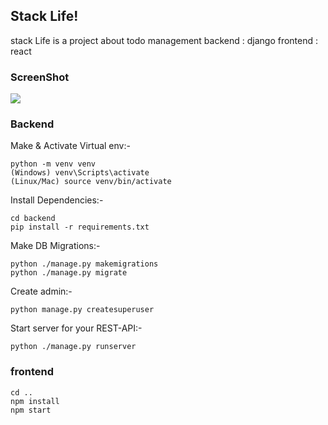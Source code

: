 
## Stack Life! 

stack Life is a project about todo management 
backend : django frontend : react

### ScreenShot
<div>
<img src="https://user-images.githubusercontent.com/46335714/73329993-727d5780-422d-11ea-9878-5d18b5d1164b.png">
</div>

### Backend
Make & Activate Virtual env:-
``` 
python -m venv venv
(Windows) venv\Scripts\activate
(Linux/Mac) source venv/bin/activate
```
Install Dependencies:-
```
cd backend
pip install -r requirements.txt
```
Make DB Migrations:-
```
python ./manage.py makemigrations
python ./manage.py migrate
```
Create admin:-
```
python manage.py createsuperuser
```
Start server for your REST-API:-
```
python ./manage.py runserver
```
### frontend

```
cd .. 
npm install
npm start
```
